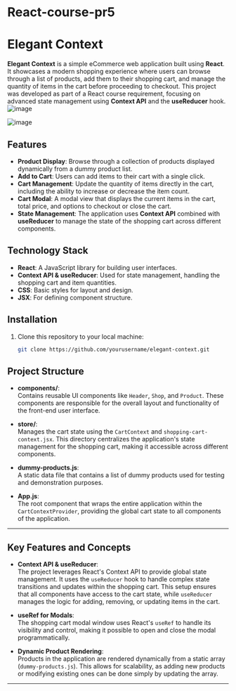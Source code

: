 # React-course-pr5
# Elegant Context

**Elegant Context** is a simple eCommerce web application built using **React**. It showcases a modern shopping experience where users can browse through a list of products, add them to their shopping cart, and manage the quantity of items in the cart before proceeding to checkout. This project was developed as part of a React course requirement, focusing on advanced state management using **Context API** and the **useReducer** hook.
![image](https://github.com/user-attachments/assets/fb778515-f4f4-4edf-8d25-f39b2af08260)

![image](https://github.com/user-attachments/assets/d3687c08-e52c-48b3-9a26-ea4a3e5689ad)

## Features

- **Product Display**: Browse through a collection of products displayed dynamically from a dummy product list.
- **Add to Cart**: Users can add items to their cart with a single click.
- **Cart Management**: Update the quantity of items directly in the cart, including the ability to increase or decrease the item count.
- **Cart Modal**: A modal view that displays the current items in the cart, total price, and options to checkout or close the cart.
- **State Management**: The application uses **Context API** combined with **useReducer** to manage the state of the shopping cart across different components.

## Technology Stack

- **React**: A JavaScript library for building user interfaces.
- **Context API & useReducer**: Used for state management, handling the shopping cart and item quantities.
- **CSS**: Basic styles for layout and design.
- **JSX**: For defining component structure.

## Installation

1. Clone this repository to your local machine:
   ```bash
   git clone https://github.com/yourusername/elegant-context.git

## Project Structure

- **components/**:  
  Contains reusable UI components like `Header`, `Shop`, and `Product`. These components are responsible for the overall layout and functionality of the front-end user interface.

- **store/**:  
  Manages the cart state using the `CartContext` and `shopping-cart-context.jsx`. This directory centralizes the application's state management for the shopping cart, making it accessible across different components.

- **dummy-products.js**:  
  A static data file that contains a list of dummy products used for testing and demonstration purposes.

- **App.js**:  
  The root component that wraps the entire application within the `CartContextProvider`, providing the global cart state to all components of the application.

---

## Key Features and Concepts

- **Context API & useReducer**:  
  The project leverages React's Context API to provide global state management. It uses the `useReducer` hook to handle complex state transitions and updates within the shopping cart. This setup ensures that all components have access to the cart state, while `useReducer` manages the logic for adding, removing, or updating items in the cart.

- **useRef for Modals**:  
  The shopping cart modal window uses React's `useRef` to handle its visibility and control, making it possible to open and close the modal programmatically.

- **Dynamic Product Rendering**:  
  Products in the application are rendered dynamically from a static array (`dummy-products.js`). This allows for scalability, as adding new products or modifying existing ones can be done simply by updating the array.

---
